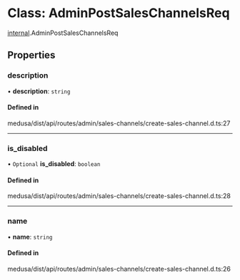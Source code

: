 # Class: AdminPostSalesChannelsReq

[internal](../modules/internal-20.md).AdminPostSalesChannelsReq

## Properties

### description

• **description**: `string`

#### Defined in

medusa/dist/api/routes/admin/sales-channels/create-sales-channel.d.ts:27

___

### is\_disabled

• `Optional` **is\_disabled**: `boolean`

#### Defined in

medusa/dist/api/routes/admin/sales-channels/create-sales-channel.d.ts:28

___

### name

• **name**: `string`

#### Defined in

medusa/dist/api/routes/admin/sales-channels/create-sales-channel.d.ts:26
